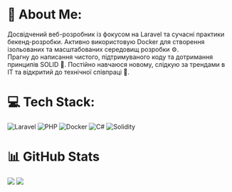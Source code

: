 # 💫 About Me:
Досвідчений веб-розробник із фокусом на Laravel та сучасні практики бекенд-розробки. Активно використовую Docker для створення ізольованих та масштабованих середовищ розробки ⚙️.<br>Прагну до написання чистого, підтримуваного коду та дотримання принципів SOLID 🧱. Постійно навчаюся новому, слідкую за трендами в ІТ та відкритий до технічної співпраці 🤝.


# 💻 Tech Stack:
![Laravel](https://img.shields.io/badge/laravel-%23FF2D20.svg?style=for-the-badge&logo=laravel&logoColor=white) ![PHP](https://img.shields.io/badge/php-%23777BB4.svg?style=for-the-badge&logo=php&logoColor=white) ![Docker](https://img.shields.io/badge/docker-%230db7ed.svg?style=for-the-badge&logo=docker&logoColor=white) ![C#](https://img.shields.io/badge/c%23-%23239120.svg?style=for-the-badge&logo=csharp&logoColor=white) ![Solidity](https://img.shields.io/badge/Solidity-%23363636.svg?style=for-the-badge&logo=solidity&logoColor=white)
# 📊 GitHub Stats

<img src="./generated/github-stats.svg" />
<img src="./generated/top-langs.svg" />



<!-- Proudly created with GPRM ( https://gprm.itsvg.in ) -->
